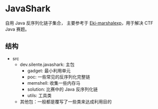 # JavaShark

自用 Java 反序列化链子集合， 主要参考于 [Eki-marshalexp](https://github.com/EkiXu/marshalexp)，用于解决 CTF Java 赛题。

## 结构
- src
  - dev.silente.javashark: 主包
    - gadget: 最小利用单元
    - poc: 一些常见的反序列化完整链
    - memshell: 收集一些内存马
    - solution: 比赛中的 Java 反序列化链
    - utils: 工具类
  - 其他包：一般都是覆写了一些类来达成利用目的
